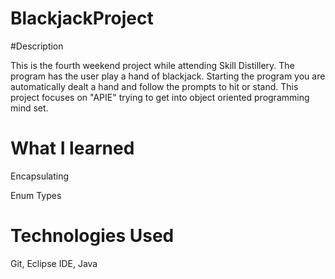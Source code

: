 # BlackjackProject

#Description

This is the fourth weekend project while attending Skill Distillery.
The program has the user play a hand of blackjack. Starting the program you are automatically dealt a hand and follow the prompts to hit or stand.
This project focuses on "APIE" trying to get into object oriented programming mind set. 


# What I learned

Encapsulating 

Enum Types

# Technologies Used

Git, Eclipse IDE, Java